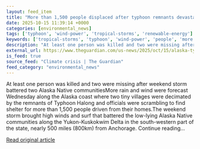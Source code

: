 ```yaml
---
layout: feed_item
title: "More than 1,500 people displaced after typhoon remnants devastate Alaskan villages"
date: 2025-10-15 11:39:14 +0000
categories: [environmental_news]
tags: ['typhoon', 'wind-power', 'tropical-storms', 'renewable-energy']
keywords: ['tropical-storms', 'typhoon', 'wind-power', 'people', 'more', 'than', 'renewable-energy']
description: "At least one person was killed and two were missing after weekend storm battered two Alaska Native communitiesMore rain and wind were forecast Wednesday alon..."
external_url: https://www.theguardian.com/us-news/2025/oct/15/alaska-typhoon-halong-aftermath
is_feed: true
source_feed: "Climate crisis | The Guardian"
feed_category: "environmental_news"
---
```


At least one person was killed and two were missing after weekend storm battered two Alaska Native communitiesMore rain and wind were forecast Wednesday along the Alaska coast where two tiny villages were decimated by the remnants of Typhoon Halong and officials were scrambling to find shelter for more than 1,500 people driven from their homes.The weekend storm brought high winds and surf that battered the low-lying Alaska Native communities along the Yukon-Kuskokwim Delta in the south-western part of the state, nearly 500 miles (800km) from Anchorage. Continue reading...

[Read original article](https://www.theguardian.com/us-news/2025/oct/15/alaska-typhoon-halong-aftermath)

